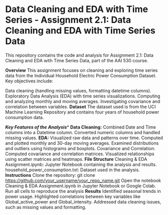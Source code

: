 # Data Cleaning and EDA with Time Series - Assignment 2.1: Data Cleaning and EDA with Time Series Data
This repository contains the code and analysis for Assignment 2.1: Data Cleaning and EDA with Time Series Data, part of the AAI 530 course.

**Overview**
This assignment focuses on cleaning and exploring time series data from the Individual Household Electric Power Consumption Dataset. Key objectives include:

Data cleaning (handling missing values, formatting datetime columns).
Exploratory Data Analysis (EDA) with time series visualizations.
Computing and analyzing monthly and moving averages.
Investigating covariance and correlation between variables.
**Dataset**
The dataset used is from the UCI Machine Learning Repository and contains four years of household power consumption data.

***Key Features of the Analysis****
**Data Cleaning:**
Combined Date and Time columns into a Datetime column.
Converted numeric columns and handled missing values.
**EDA:**
Visualized raw data and patterns over time.
Computed and plotted monthly and 30-day moving averages.
Examined distributions and outliers using histograms and boxplots.
Covariance and Correlation:
Computed covariance and correlation matrices.
Visualized relationships using scatter matrices and heatmaps.
**File Structure**
Cleaning & EDA Assignment.ipynb: Jupyter Notebook containing the analysis and results.
household_power_consumption.txt: Dataset used in the analysis.
**Instructions**
Clone the repository:
git clone https://github.com/your_username/your_repo_name.git
Open the notebook Cleaning & EDA Assignment.ipynb in Jupyter Notebook or Google Colab.
Run all cells to reproduce the analysis
**Results**
Identified seasonal trends in power usage.
Highlighted correlations between key variables like Global_active_power and Global_intensity.
Addressed data cleaning issues, such as missing values and formatting.
